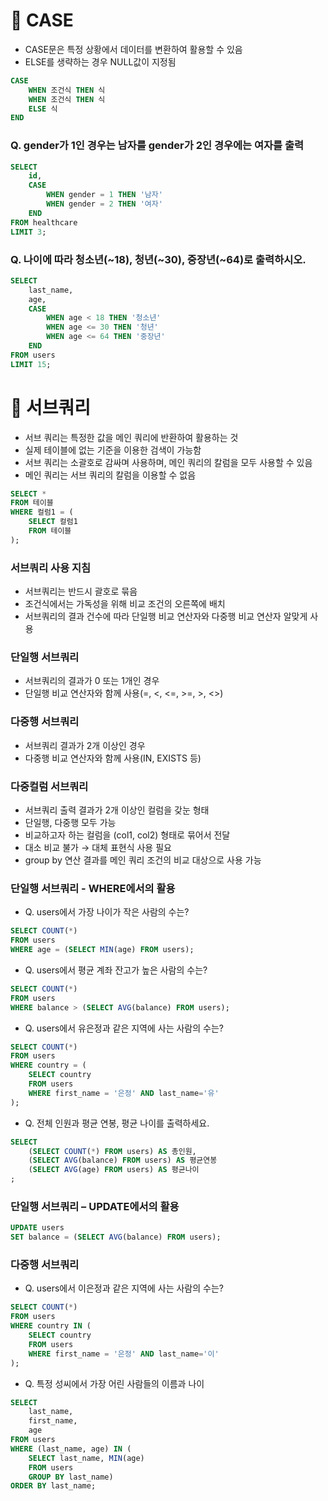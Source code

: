 # 📌 CASE

- CASE문은 특정 상황에서 데이터를 변환하여 활용할 수 있음
- ELSE를 생략하는 경우 NULL값이 지정됨

```sql
CASE
	WHEN 조건식 THEN 식
	WHEN 조건식 THEN 식
	ELSE 식
END
```

### Q. gender가 1인 경우는 남자를 gender가 2인 경우에는 여자를 출력

```sql
SELECT
	id,
	CASE
		WHEN gender = 1 THEN '남자'
		WHEN gender = 2 THEN '여자'
	END
FROM healthcare
LIMIT 3;
```

### Q. 나이에 따라 청소년(~18), 청년(~30), 중장년(~64)로 출력하시오.

```sql
SELECT
	last_name,
	age,
	CASE
		WHEN age < 18 THEN '청소년'
		WHEN age <= 30 THEN '청년'
		WHEN age <= 64 THEN '중장년'
	END
FROM users
LIMIT 15;
```

# 📌 서브쿼리

- 서브 쿼리는 특정한 값을 메인 쿼리에 반환하여 활용하는 것
- 실제 테이블에 없는 기준을 이용한 검색이 가능함
- 서브 쿼리는 소괄호로 감싸며 사용하며, 메인 쿼리의 칼럼을 모두 사용할 수 있음
- 메인 쿼리는 서브 쿼리의 칼럼을 이용할 수 없음

```sql
SELECT *
FROM 테이블
WHERE 컬럼1 = (
	SELECT 컬럼1
	FROM 테이블
);
```

### 서브쿼리 사용 지침

- 서브쿼리는 반드시 괄호로 묶음
- 조건식에서는 가독성을 위해 비교 조건의 오른쪽에 배치
- 서브쿼리의 결과 건수에 따라 단일행 비교 연산자와 다중행 비교 연산자 알맞게 사용

### 단일행 서브쿼리

- 서브쿼리의 결과가 0 또는 1개인 경우
- 단일행 비교 연산자와 함께 사용(=, <, <=, >=, >, <>)

### 다중행 서브쿼리

- 서브쿼리 결과가 2개 이상인 경우
- 다중행 비교 연산자와 함께 사용(IN, EXISTS 등)

### 다중컬럼 서브쿼리

- 서브쿼리 출력 결과가 2개 이상인 컬럼을 갖눈 형태
- 단일행, 다중행 모두 가능
- 비교하고자 하는 컬럼을 (col1, col2) 형태로 묶어서 전달
- 대소 비교 불가 → 대체 표현식 사용 필요
- group by 연산 결과를 메인 쿼리 조건의 비교 대상으로 사용 가능

### 단일행 서브쿼리 - WHERE에서의 활용

- Q. users에서 가장 나이가 작은 사람의 수는?

```sql
SELECT COUNT(*)
FROM users
WHERE age = (SELECT MIN(age) FROM users);
```

- Q. users에서 평균 계좌 잔고가 높은 사람의 수는?

```sql
SELECT COUNT(*)
FROM users
WHERE balance > (SELECT AVG(balance) FROM users);
```

- Q. users에서 유은정과 같은 지역에 사는 사람의 수는?

```sql
SELECT COUNT(*)
FROM users
WHERE country = (
	SELECT country
	FROM users
	WHERE first_name = '은정' AND last_name='유'
);
```

- Q. 전체 인원과 평균 연봉, 평균 나이를 출력하세요.

```sql
SELECT
	(SELECT COUNT(*) FROM users) AS 총인원,
	(SELECT AVG(balance) FROM users) AS 평균연봉
	(SELECT AVG(age) FROM users) AS 평균나이
;
```

### 단일행 서브쿼리 – UPDATE에서의 활용

```sql
UPDATE users
SET balance = (SELECT AVG(balance) FROM users);
```

### 다중행 서브쿼리

- Q. users에서 이은정과 같은 지역에 사는 사람의 수는?

```sql
SELECT COUNT(*)
FROM users
WHERE country IN (
	SELECT country
	FROM users
	WHERE first_name = '은정' AND last_name='이'
);
```

- Q. 특정 성씨에서 가장 어린 사람들의 이름과 나이

```sql
SELECT
	last_name,
	first_name,
	age
FROM users
WHERE (last_name, age) IN (
	SELECT last_name, MIN(age)
	FROM users
	GROUP BY last_name)
ORDER BY last_name;
```

